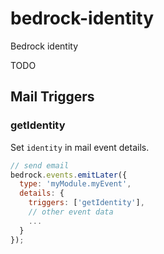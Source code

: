 # bedrock-identity
Bedrock identity

TODO

## Mail Triggers

### getIdentity

Set `identity` in mail event details.

```js
// send email
bedrock.events.emitLater({
  type: 'myModule.myEvent',
  details: {
    triggers: ['getIdentity'],
    // other event data
    ...
  }
});
```
